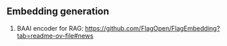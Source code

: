 

## Embedding generation
1. BAAI encoder for RAG: https://github.com/FlagOpen/FlagEmbedding?tab=readme-ov-file#news
